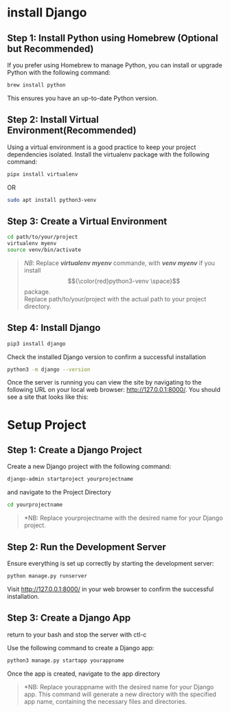 # install Django 
## Step 1: Install Python using Homebrew (Optional but Recommended)

If you prefer using Homebrew to manage Python, you can install or upgrade Python with the following command:

```bash
brew install python
```
This ensures you have an up-to-date Python version.

## Step 2: Install Virtual Environment(Recommended)

Using a virtual environment is a good practice to keep your project dependencies isolated. Install the virtualenv package with the following command:

```bash
pipx install virtualenv
```
OR
```bash
sudo apt install python3-venv
```

## Step 3: Create a Virtual Environment

```bash
cd path/to/your/project
virtualenv myenv
source venv/bin/activate
```
 >*NB*: Replace ***virtualenv myenv*** commande, with ***venv myenv*** if you install  $${\color{red}python3-venv \space}$$ package.<br>
 >Replace path/to/your/project with the actual path to your project directory.

 ## Step 4: Install Django
 
```bash
pip3 install django
```
Check the installed Django version to confirm a successful installation

```bash
python3 -m django --version
```
Once the server is running you can view the site by navigating to the following URL on your local web browser: http://127.0.0.1:8000/. You should see a site that looks like this:

# Setup Project

## Step 1: Create a Django Project

Create a new Django project with the following command:

```bash
django-admin startproject yourprojectname
```
and navigate to the Project Directory

```bash
cd yourprojectname
```
>*NB: Replace yourprojectname with the desired name for your Django project.

## Step 2: Run the Development Server

Ensure everything is set up correctly by starting the development server:

```bash
python manage.py runserver
```

Visit http://127.0.0.1:8000/ in your web browser to confirm the successful installation.

## Step 3: Create a Django App

return to your bash and stop the server with ctl-c

Use the following command to create a Django app:

```bash
python3 manage.py startapp yourappname
```
Once the app is created, navigate to the app directory 

>*NB: Replace yourappname with the desired name for your Django app. This command will generate a new directory with the specified app name, containing the necessary files and directories.
